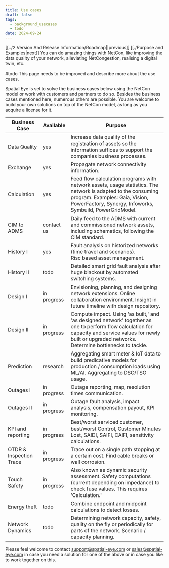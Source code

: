 ```yaml
---
title: Use cases
draft: false
tags:
  - background_usecases
  - todo
date: 2024-09-24
---
```

[[../2 Version And Release Information/Roadmap||previous]] [[./Purpose and Examples|next]]
You can do amazing things with NetCon, like improving the data quality of your network, alleviating NetCongestion, realising a digital twin, etc.

#todo
This page needs to be improved and describe more about the use cases.

Spatial Eye is set to solve the business cases below using the NetCon model or work with customers and partners to do so. Besides the business cases mentioned here, numerous others are possible. You are welcome to build your own solutions on top of the NetCon model, as long as you acquire a license for it.

| Business Case| Available      | Purpose |
| ------------ | ---------      | ------- |
| Data Quality | yes            | Increase data quality of the registration of assets so the information suffices to support the companies business processes. |
| Exchange     | yes            | Propagate network connectivity information. |
| Calculation  | yes            | Feed flow calculation programs with network assets, usage statistics. The network is adapted to the consuming program. Examples: Gaia, Vision, PowerFactory, Synergy, Infoworks, Symbuild, PowerGridModel. |
| CIM to ADMS  | contact us     | Daily feed to the ADMS with current and commissioned network assets, including schematics, following the CIM standard. |
| History I    | yes | Fault analysis on historized networks (time travel and scenarios). Risc based asset management. |
| History II   | todo | Detailed smart grid fault analysis after huge blackout by automated switching systems. |
| Design I     | in progress    | Envisioning, planning, and designing network extensions. Online collaboration environment. Insight in future timeline with design repository. |
| Design II    | in progress    | Compute impact. Using 'as built,' and 'as designed network' together as one to perform flow calculation for capacity and service values for newly built or upgraded networks. Determine bottlenecks to tackle. |
| Prediction   | research       | Aggregating smart meter & IoT data to build predicative models for production / consumption loads using ML/AI. Aggregating to DSO/TSO usage. |
| Outages I    | in progress    | Outage reporting, map, resolution times communication. |
| Outages II   | in progress    | Outage fault analysis, impact analysis, compensation payout, KPI monitoring. |
| KPI and reporting | in progress    | Best/worst serviced customer, best/worst Control, Customer Minutes Lost, SAIDI, SAIFI, CAIFI, sensitivity calculations. |
| OTDR & Inspection Trace | in progress | Trace out on a single path stopping at a certain cost. Find cable breaks or wall corrosion. |
| Touch Safety | in progress | Also known as dynamic security assessment. Safety computations (current depending on impedance) to check fuse values. This requires 'Calculation.' |
| Energy theft | todo | Combine endpoint and midpoint calculations to detect losses. |
| Network Dynamics | todo | Determining network capacity, safety, quality on the fly or periodically for parts of the network. Scenario / capacity planning. |

Please feel welcome to contact <support@spatial-eye.com> or <sales@spatial-eye.com> in case you need a solution for one of the above or in case you like to work together on this.
